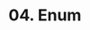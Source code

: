 # 04. Enum

<show-structure for="procedure" />

<procedure title="Enum">
<code-block src="/Language/typescript/Core/05_enum/01_enum.ts" lang="typescript"/>
</procedure>